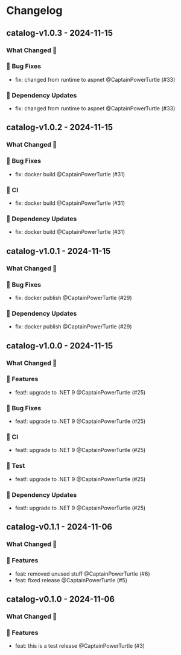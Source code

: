 # Changelog

## catalog-v1.0.3 - 2024-11-15

### What Changed 👀

### 🐛 Bug Fixes

- fix: changed from runtime to aspnet @CaptainPowerTurtle (#33)

### 🧩 Dependency Updates

- fix: changed from runtime to aspnet @CaptainPowerTurtle (#33)

## catalog-v1.0.2 - 2024-11-15

### What Changed 👀

### 🐛 Bug Fixes

- fix: docker build @CaptainPowerTurtle (#31)

### 👷 CI

- fix: docker build @CaptainPowerTurtle (#31)

### 🧩 Dependency Updates

- fix: docker build @CaptainPowerTurtle (#31)

## catalog-v1.0.1 - 2024-11-15

### What Changed 👀

### 🐛 Bug Fixes

- fix: docker publish @CaptainPowerTurtle (#29)

### 🧩 Dependency Updates

- fix: docker publish @CaptainPowerTurtle (#29)

## catalog-v1.0.0 - 2024-11-15

### What Changed 👀

### 🚀 Features

- feat!: upgrade to .NET 9 @CaptainPowerTurtle (#25)

### 🐛 Bug Fixes

- feat!: upgrade to .NET 9 @CaptainPowerTurtle (#25)

### 👷 CI

- feat!: upgrade to .NET 9 @CaptainPowerTurtle (#25)

### 🧪 Test

- feat!: upgrade to .NET 9 @CaptainPowerTurtle (#25)

### 🧩 Dependency Updates

- feat!: upgrade to .NET 9 @CaptainPowerTurtle (#25)

## catalog-v0.1.1 - 2024-11-06

### What Changed 👀

### 🚀 Features

- feat: removed unused stuff @CaptainPowerTurtle (#6)
- feat: fixed release @CaptainPowerTurtle (#5)

## catalog-v0.1.0 - 2024-11-06

### What Changed 👀

### 🚀 Features

- feat: this is a test release @CaptainPowerTurtle (#3)
